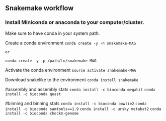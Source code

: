 ## Snakemake workflow 

### Install Miniconda or anaconda to your computer/cluster. 
Make sure to have conda in your system path. 

Create a conda environment
`conda create -y -n snakemake-MAG`
  
 	or
`conda create -y -p /path/to/snakemake-MAG`

Activate the conda environment 
`source activate snakemake-MAG`

Download snakelike to the environment
`conda install snakemake`

#assembly and assembly stats
`conda install -c bioconda megahit`
`conda install -c bioconda quast`

#binning and binning stats
`conda install -c bioconda bowtie2`
`conda install -c bioconda samtools==1.9`
`conda install -c ursky metabat2`
`conda install -c bioconda checkm-genome`
 

